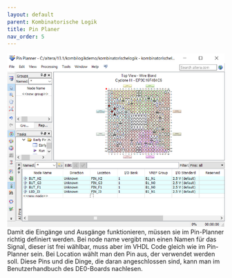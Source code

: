 ```yaml
---
layout: default
parent: Kombinatorische Logik
title: Pin Planer
nav_order: 5
---
```


![Pinplanner-picture](../assets/pin_planner.png)
Damit die Eingänge und Ausgänge funktionieren, müssen sie im Pin-Planner richtig definiert werden.
Bei node name vergibt man einen Namen für das Signal, dieser ist frei wählbar, muss aber im VHDL Code gleich wie im Pin-Planner sein. Bei Location wählt man den Pin aus, der verwendet werden soll.
Diese Pins und die Dinge, die daran angeschlossen sind, kann man im Benutzerhandbuch des DE0-Boards nachlesen.